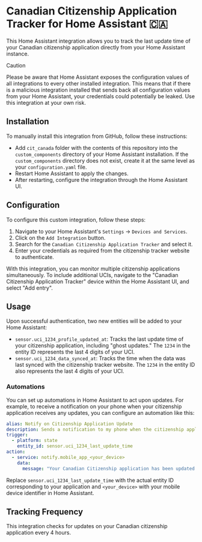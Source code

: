 # Canadian Citizenship Application Tracker for Home Assistant 🇨🇦

This Home Assistant integration allows you to track the last update time of your Canadian citizenship application
directly from your Home Assistant instance.

> [!CAUTION]
> Please be aware that Home Assistant exposes the configuration values of all integrations to every other installed
> integration. This means that if there is a malicious integration installed that sends back all configuration values
> from
> your Home Assistant, your credentials could potentially be leaked. Use this integration at your own risk.

## Installation

To manually install this integration from GitHub, follow these instructions:

- Add `cit_canada` folder with the contents of this repository into the `custom_components` directory of your Home
  Assistant installation. If the `custom_components` directory does not exist, create it at the same level as
  your `configuration.yaml` file.
- Restart Home Assistant to apply the changes.
- After restarting, configure the integration through the Home Assistant UI.

## Configuration

To configure this custom integration, follow these steps:

1. Navigate to your Home Assistant's `Settings` -> `Devices and Services`.
2. Click on the `Add Integration` button.
3. Search for the `Canadian Citizenship Application Tracker` and select it.
4. Enter your credentials as required from the citizenship tracker website to authenticate.

With this integration, you can monitor multiple citizenship applications simultaneously. To include additional UCIs,
navigate to the "Canadian Citizenship Application Tracker" device within the Home Assistant UI, and select "Add entry".

## Usage

Upon successful authentication, two new entities will be added to your Home Assistant:

- `sensor.uci_1234_profile_updated_at`: Tracks the last update time of your citizenship application, including "ghost updates." The `1234` in the entity ID represents the last 4 digits of your UCI.
- `sensor.uci_1234_data_synced_at`: Tracks the time when the data was last synced with the citizenship tracker website. The `1234` in the entity ID also represents the last 4 digits of your UCI.

### Automations

You can set up automations in Home Assistant to act upon updates. For example, to receive a notification on your phone
when your citizenship application receives any updates, you can configure an automation like this:

```yaml
alias: Notify on Citizenship Application Update
description: Sends a notification to my phone when the citizenship application status updates.
trigger:
  - platform: state
    entity_id: sensor.uci_1234_last_update_time
action:
  - service: notify.mobile_app_<your_device>
    data:
      message: "Your Canadian Citizenship application has been updated."
```

Replace `sensor.uci_1234_last_update_time` with the actual entity ID corresponding to your application
and `<your_device>` with your mobile device identifier in Home Assistant.

## Tracking Frequency

This integration checks for updates on your Canadian citizenship application every 4 hours.
